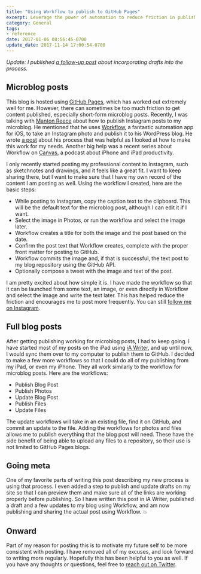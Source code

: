 ```yaml
---
title: "Using Workflow to publish to GitHub Pages"
excerpt: Leverage the power of automation to reduce friction in publishing from anywhere
category: General
tags:
- reference
date: 2017-01-06 08:56:45-0700
update_date: 2017-11-14 17:00:54-0700
---
```


*Update: I published [a follow-up post](https://bennorris.org/2017/01/12/public-drafts-with-a-github-pages-blog/) about incorporating drafts into the process.*

## Microblog posts
This blog is hosted using [GitHub Pages](https://pages.github.com/), which has worked out extremely well for me. However, there can sometimes be too much friction to get content published, especially short-form microblog posts. Recently, I was talking with [Manton Reece](https://manton.org/) about how to publish Instagram posts to my microblog. He mentioned that he uses [Workflow](https://workflow.is/), a fantastic automation app for iOS, to take an Instagram photo and publish it to his WordPress blog. He wrote [a post](https://www.manton.org/2016/03/blogging-your-photos.html) about his process that was helpful as I looked at how to make this work for my needs. Another big help was a recent series about Workflow on [Canvas](https://www.relay.fm/canvas), a podcast about iPhone and iPad productivity.

I only recently started posting my professional content to Instagram, such as sketchnotes and drawings, and it feels like a great fit. I want to keep sharing there, but I want to make sure that I have my own record of the content I am posting as well. Using the workflow I created, here are the basic steps:

- While posting to Instagram, copy the caption text to the clipboard. This will be the default text for the microblog post, although I can edit it if I want.
- Select the image in Photos, or run the workflow and select the image later.
- Workflow creates a title for both the image and the post based on the date.
- Confirm the post text that Workflow creates, complete with the proper front matter for posting to GitHub.
- Workflow commits the image and, if that is successful, the text post to my blog repository using the GitHub API.
- Optionally compose a tweet with the image and text of the post.

I am pretty excited about how simple it is. I have made the workflow so that it can be launched from some text, an image, or even directly in Workflow and select the image and write the text later. This has helped reduce the friction and encourages me to post more frequently. You can still [follow me on Instagram](https://www.instagram.com/sketchnotable/).


## Full blog posts
After getting publishing working for microblog posts, I had to keep going. I have started most of my posts on the iPad using [iA Writer](https://ia.net/writer/), and up until now, I would sync them over to my computer to publish them to GitHub. I decided to make a few more workflows so that I could do all of my publishing from my iPad, or even my iPhone. They all work similarly to the workflow for microblog posts. Here are the workflows:

- Publish Blog Post
- Publish Photos
- Update Blog Post
- Publish Files
- Update Files

The update workflows will take in an existing file, find it on GitHub, and commit an update to the file. Adding the workflows for photos and files allows me to publish everything that the blog post will need. These have the side benefit of being able to upload any files to a repository, so their use is not limited to GitHub Pages blogs.


## Going meta
One of my favorite parts of writing this post describing my new process is using that process. I even added a step to publish and update drafts on my site so that I can preview them and make sure all of the links are working properly before publishing. So I have written this post in iA Writer, published a draft and a few updates to my blog using Workflow, and am now publishing and sharing the actual post using Workflow. 💥


## Onward
Part of my reason for posting this is to motivate my future self to be more consistent with posting. I have removed all of my excuses, and look forward to writing more regularly. Hopefully this has been helpful to you as well. If you have any thoughts or questions, feel free to [reach out on Twitter](https://twitter.com/bsndesign).
